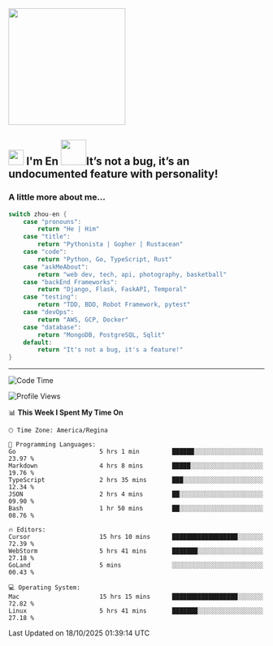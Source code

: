 <img align='center' src="https://media.giphy.com/media/GP1TJJSV4Ys1r64q2A/giphy.gif" width="230">

<h2><img src="https://emojis.slackmojis.com/emojis/images/1531849430/4246/blob-sunglasses.gif?1531849430" width="30"/> I'm En <img src="https://media.giphy.com/media/12oufCB0MyZ1Go/giphy.gif" width="50">It’s not a bug, it’s an undocumented feature with personality!</h2>


<!-- <img align='right' src="https://media.giphy.com/media/M9gbBd9nbDrOTu1Mqx/giphy.gif" width="230"> -->


### A little more about me... 
<!--
```javascript
const zhou-en = {
    pronouns: "He" | "Him",
    title: "Pythonista" | "Gopher" | "Rustacean",
    code: ["Python", "Go", "Rust", "TypeScript"],
    askMeAbout: ["web dev", "tech", "app dev", "photography"],
    technologies: {
        backEnd: {
            python: ["Django", "Flask", "FaskAPI"],
            go: []
        },
        scraping: ["selenium", "scrapy", "spider"],
        testing: ["Robot Framework"],
        devOps: ["AWS", "Docker", "GCP", "Nginx"],
        databases: ["mongo", "postgresql", "sqlite"],
        misc: ["Firebase", "Heroku"]
    },
    architecture: ["Event Driven Architecture", "Microservices"],
    currentFocus: ["Temporal", "Rust"],
    funFact: "It's not a bug, it's a feature!"
};
```
  -->

```go
switch zhou-en {
    case "pronouns":
        return "He | Him"
    case "title":
        return "Pythonista | Gopher | Rustacean"
    case "code":
        return "Python, Go, TypeScript, Rust"
    case "askMeAbout":
        return "web dev, tech, api, photography, basketball"
    case "backEnd Frameworks":
        return "Django, Flask, FaskAPI, Temporal"
    case "testing":
        return "TDD, BDD, Robot Framework, pytest"
    case "devOps":
        return "AWS, GCP, Docker"
    case "database":
        return "MongoDB, PostgreSQL, Sqlit"
    default:
        return "It's not a bug, it's a feature!"
}
```




---
<!--START_SECTION:waka-->
![Code Time](http://img.shields.io/badge/Code%20Time-2%2C602%20hrs%2042%20mins-blue)

![Profile Views](http://img.shields.io/badge/Profile%20Views-0-blue)

📊 **This Week I Spent My Time On** 

```text
🕑︎ Time Zone: America/Regina

💬 Programming Languages: 
Go                       5 hrs 1 min         ██████░░░░░░░░░░░░░░░░░░░   23.97 % 
Markdown                 4 hrs 8 mins        █████░░░░░░░░░░░░░░░░░░░░   19.76 % 
TypeScript               2 hrs 35 mins       ███░░░░░░░░░░░░░░░░░░░░░░   12.34 % 
JSON                     2 hrs 4 mins        ██░░░░░░░░░░░░░░░░░░░░░░░   09.90 % 
Bash                     1 hr 50 mins        ██░░░░░░░░░░░░░░░░░░░░░░░   08.76 % 

🔥 Editors: 
Cursor                   15 hrs 10 mins      ██████████████████░░░░░░░   72.39 % 
WebStorm                 5 hrs 41 mins       ███████░░░░░░░░░░░░░░░░░░   27.18 % 
GoLand                   5 mins              ░░░░░░░░░░░░░░░░░░░░░░░░░   00.43 % 

💻 Operating System: 
Mac                      15 hrs 15 mins      ██████████████████░░░░░░░   72.82 % 
Linux                    5 hrs 41 mins       ███████░░░░░░░░░░░░░░░░░░   27.18 % 
```


 Last Updated on 18/10/2025 01:39:14 UTC
<!--END_SECTION:waka-->
